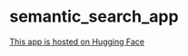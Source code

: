 # semantic_search_app

[This app is hosted on Hugging Face](https://huggingface.co/spaces/taskswithcode/semantic_search)
